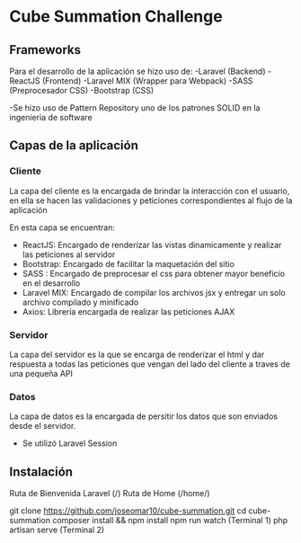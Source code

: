 # Cube Summation Challenge

## Frameworks

Para el desarrollo de la aplicación se hizo uso de: 
-Laravel (Backend)
-ReactJS (Frontend)
-Laravel MIX (Wrapper para Webpack)
-SASS (Preprocesador CSS)
-Bootstrap (CSS)

-Se hizo uso de Pattern Repository uno de los patrones SOLID en la ingenieria de software

## Capas de la aplicación

### Cliente

La capa del cliente es la encargada de brindar la interacción con el usuario, en ella se hacen las validaciones y peticiones correspondientes al flujo de la aplicación

En esta capa se encuentran:
- ReactJS: Encargado de renderizar las vistas dinamicamente y realizar las peticiones al servidor
- Bootstrap: Encargado de facilitar la maquetación del sitio
- SASS : Encargado de preprocesar el css para obtener mayor beneficio en el desarrollo
- Laravel MIX: Encargado de compilar los archivos jsx y entregar un solo archivo compilado y minificado
- Axios: Librería encargada de realizar las peticiones AJAX

### Servidor

La capa del servidor es la que se encarga de renderizar el html y dar respuesta a todas las peticiones que vengan del lado del cliente a traves de una pequeña API

### Datos
La capa de datos es la encargada de persitir los datos que son enviados desde el servidor.
- Se utilizó Laravel Session


## Instalación

Ruta de Bienvenida Laravel (/)
Ruta de Home (/home/)

git clone https://github.com/joseomar10/cube-summation.git
cd cube-summation
composer install && npm install
npm run watch (Terminal 1)
php artisan serve (Terminal 2)